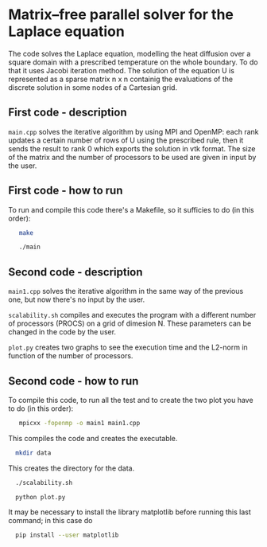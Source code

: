 
# Matrix–free parallel solver for the Laplace equation

The code solves the Laplace equation, modelling the heat diffusion over a square domain with a prescribed temperature on the whole boundary. To do that it uses Jacobi iteration method.
The solution of the equation U is represented as a sparse matrix n x n containig the evaluations of the discrete solution in some nodes of a Cartesian grid.

## First code - description

`main.cpp` solves the iterative algorithm by using MPI and OpenMP: each rank updates a certain number of rows of U using the prescribed rule, then it sends the result to rank 0 which exports the solution in vtk format. The size of the matrix and the number of processors to be used are given in input by the user.

## First code - how to run

To run and compile this code there's a Makefile, so it sufficies to do (in this order):
```bash
   make
```
```bash
   ./main
```

## Second code - description

`main1.cpp` solves the iterative algorithm in the same way of the previous one, but now there's no input by the user.

`scalability.sh` compiles and executes the program with a different number of processors (PROCS) on a grid of dimesion N. These parameters can be changed in the code by the user.

`plot.py` creates two graphs to see the execution time and the L2-norm in function of the number of processors.

## Second code - how to run

To compile this code, to run all the test and to create the two plot you have to do (in this order):
```bash
   mpicxx -fopenmp -o main1 main1.cpp
```
This compiles the code and creates the executable.

```bash
  mkdir data
```
This creates the directory for the data.

```bash
  ./scalability.sh
```
```bash
  python plot.py
```
It may be necessary to install the library matplotlib before running this last command; in this case do
```bash
  pip install --user matplotlib
```